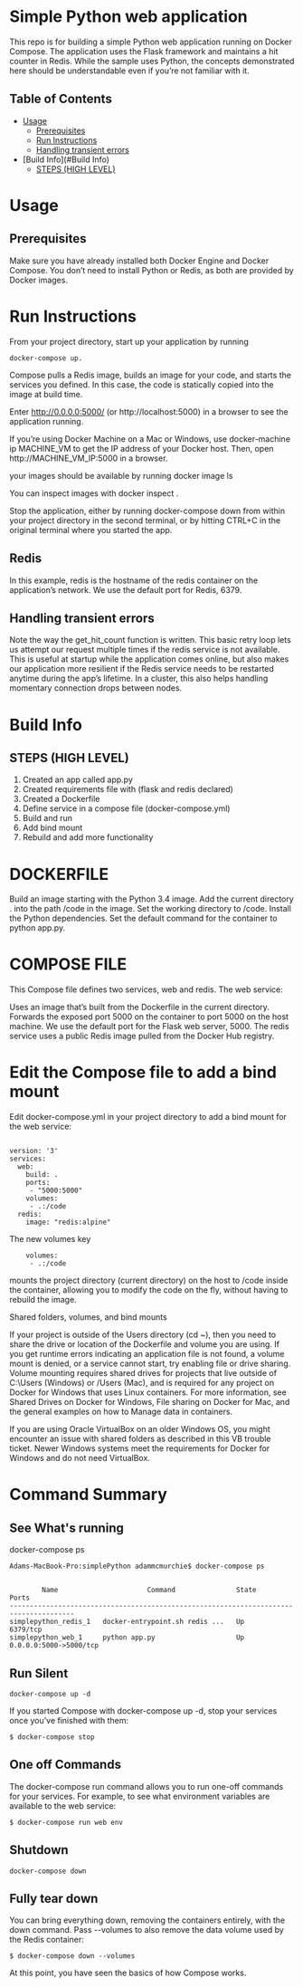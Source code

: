 # Simple Python web application

This repo is for building a simple Python web application running on Docker Compose. The application uses the Flask framework and maintains a hit counter in Redis. While the sample uses Python, the concepts demonstrated here should be understandable even if you’re not familiar with it.

## Table of Contents
  - [Usage](#Usage)
    - [Prerequisites](#Prerequisites)
    - [Run Instructions](#Run-Instructions)
    - [Handling transient errors](#Handling-transient-errors)
  - [Build Info](#Build Info)  
    - [STEPS (HIGH LEVEL)](#STEPS-(HIGH-LEVEL))


# Usage 


## Prerequisites

Make sure you have already installed both Docker Engine and Docker Compose. You don’t need to install Python or Redis, as both are provided by Docker images.


# Run Instructions

From your project directory, start up your application by running 

```
docker-compose up.
```

Compose pulls a Redis image, builds an image for your code, and starts the services you defined. In this case, the code is statically copied into the image at build time.

Enter http://0.0.0.0:5000/ (or http://localhost:5000) in a browser to see the application running.

If you’re using Docker Machine on a Mac or Windows, use docker-machine ip MACHINE_VM to get the IP address of your Docker host. Then, open http://MACHINE_VM_IP:5000 in a browser.

your images should be available by running docker image ls 

You can inspect images with docker inspect <tag or id>.

Stop the application, either by running docker-compose down from within your project directory in the second terminal, or by hitting CTRL+C in the original terminal where you started the app.



## Redis 

In this example, redis is the hostname of the redis container on the application’s network. We use the default port for Redis, 6379.


## Handling transient errors

Note the way the get_hit_count function is written. This basic retry loop lets us attempt our request multiple times if the redis service is not available. This is useful at startup while the application comes online, but also makes our application more resilient if the Redis service needs to be restarted anytime during the app’s lifetime. In a cluster, this also helps handling momentary connection drops between nodes.

# Build Info

## STEPS (HIGH LEVEL)

1. Created an app called app.py
2. Created requirements file with (flask and redis declared)
3. Created a Dockerfile
4. Define service in a compose file (docker-compose.yml)
5. Build and run
6. Add bind mount
7. Rebuild and add more functionality


# DOCKERFILE 

Build an image starting with the Python 3.4 image.
Add the current directory . into the path /code in the image.
Set the working directory to /code.
Install the Python dependencies.
Set the default command for the container to python app.py.

# COMPOSE FILE 

This Compose file defines two services, web and redis. The web service:

Uses an image that’s built from the Dockerfile in the current directory.
Forwards the exposed port 5000 on the container to port 5000 on the host machine. We use the default port for the Flask web server, 5000.
The redis service uses a public Redis image pulled from the Docker Hub registry.


# Edit the Compose file to add a bind mount

Edit docker-compose.yml in your project directory to add a bind mount for the web service:

```

version: '3'
services:
  web:
    build: .
    ports:
     - "5000:5000"
    volumes:
     - .:/code
  redis:
    image: "redis:alpine"
```

The new volumes key 

```
    volumes:
     - .:/code
```


mounts the project directory (current directory) on the host to /code inside the container, allowing you to modify the code on the fly, without having to rebuild the image.

Shared folders, volumes, and bind mounts

If your project is outside of the Users directory (cd ~), then you need to share the drive or location of the Dockerfile and volume you are using. If you get runtime errors indicating an application file is not found, a volume mount is denied, or a service cannot start, try enabling file or drive sharing. Volume mounting requires shared drives for projects that live outside of C:\Users (Windows) or /Users (Mac), and is required for any project on Docker for Windows that uses Linux containers. For more information, see Shared Drives on Docker for Windows, File sharing on Docker for Mac, and the general examples on how to Manage data in containers.

If you are using Oracle VirtualBox on an older Windows OS, you might encounter an issue with shared folders as described in this VB trouble ticket. Newer Windows systems meet the requirements for Docker for Windows and do not need VirtualBox.


# Command Summary 

## See What's running 
docker-compose ps

```
Adams-MacBook-Pro:simplePython adammcmurchie$ docker-compose ps


        Name                      Command               State           Ports         
--------------------------------------------------------------------------------------
simplepython_redis_1   docker-entrypoint.sh redis ...   Up      6379/tcp              
simplepython_web_1     python app.py                    Up      0.0.0.0:5000->5000/tcp
```

## Run Silent 

```
docker-compose up -d
```
If you started Compose with docker-compose up -d, stop your services once you’ve finished with them:
```
$ docker-compose stop
```

## One off Commands 

The docker-compose run command allows you to run one-off commands for your services. For example, to see what environment variables are available to the web service:

```
$ docker-compose run web env

```
## Shutdown 

```
docker-compose down
```
## Fully tear down 

You can bring everything down, removing the containers entirely, with the down command. Pass --volumes to also remove the data volume used by the Redis container:
```
$ docker-compose down --volumes
```
 
At this point, you have seen the basics of how Compose works.